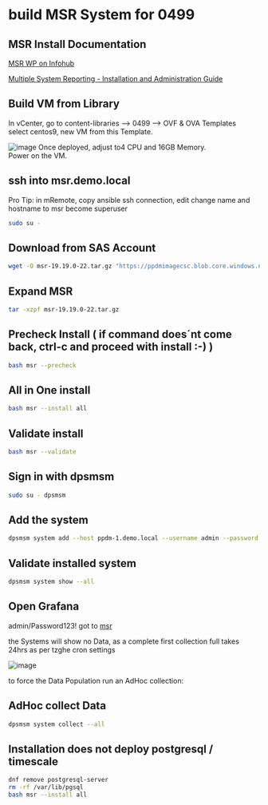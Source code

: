 # build MSR System for 0499

## MSR Install Documentation

[MSR WP on Infohub](https://infohub.delltechnologies.com/en-us/p/multi-system-reporting/)  

[Multiple System Reporting - Installation and Administration Guide ](https://dl.dell.com/content/manual32888959-powerprotect-multiple-system-reporting-19-19-installation-and-administration-guide.pdf?language=en-us&adobe_mc=MCMID%3D79529071755175023272121130590559315296%7CMCORGID%3D4DD80861515CAB990A490D45%2540AdobeOrg%7CTS%3D1748767667)

## Build VM from Library

In vCenter, go to content-libraries --> 0499 --> OVF & OVA Templates  
select centos9, new VM from this Template.

![image](https://github.com/user-attachments/assets/2f08087b-f080-4221-86d5-ce55fe574ead)
Once deployed, adjust to4 CPU and 16GB Memory.   
Power on the VM.

## ssh into msr.demo.local

Pro Tip: in mRemote, copy ansible ssh connection, edit change name and hostname to msr
become superuser


```bash
sudo su -
```


## Download from SAS Account
```bash
wget -O msr-19.19.0-22.tar.gz "https://ppdmimagecsc.blob.core.windows.net/swx/msr-19.19.0-22.tar.gz?sp=r&st=2025-06-23T09:56:53Z&se=2025-06-23T17:56:53Z&spr=https&sv=2024-11-04&sr=b&sig=uquCXrX%2BAZPhnOSR1v3Bf4DGKd6jxNuMIciO7HNQtiU%3D"
```

## Expand MSR
```bash
tar -xzpf msr-19.19.0-22.tar.gz
```

## Precheck Install ( if command does´nt come back, ctrl-c and proceed with install :-) )
```bash
bash msr --precheck
```

## All in One install
```bash
bash msr --install all
```

## Validate  install
```bash
bash msr --validate
```

## Sign in with dpsmsm
```bash
sudo su - dpsmsm
```

## Add the system
```bash
dpsmsm system add --host ppdm-1.demo.local --username admin --password 'Password123!'
```

## Validate installed system
```bash
dpsmsm system show --all
```

## Open Grafana 
admin/Password123!
got to [msr](https://msr.demo.local:3000)

the Systems will show no Data, as a complete first collection full takes 24hrs as per tzghe cron settings

![image](https://github.com/user-attachments/assets/6127d7a4-6bc6-4815-8ea9-13a53ee9d7df)

to force the Data Population run an AdHoc collection:

## AdHoc collect Data
```bash
dpsmsm system collect --all
```

## Installation does not deploy postgresql / timescale
```bash
dnf remove postgresql-server
rm -rf /var/lib/pgsql
bash msr --install all
```


